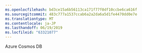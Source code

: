```yaml
---
ms.openlocfilehash: bd3ce15a6b56113ca171f77f0df10ccbe6ca616f
ms.sourcegitcommit: 483c777a1537ccab6a2a2da6a5d1fe4470dd0e7e
ms.translationtype: MT
ms.contentlocale: ja-JP
ms.lasthandoff: 06/19/2019
ms.locfileid: "63321077"
---
```

Azure Cosmos DB